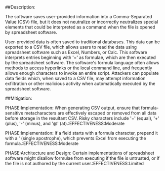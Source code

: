 ##Description:

The software saves user-provided information into a Comma-Separated Value (CSV) file, but it does not neutralize or incorrectly neutralizes special elements that could be interpreted as a command when the file is opened by spreadsheet software.

User-provided data is often saved to traditional databases. This data can be exported to a CSV file, which allows users to read the data using spreadsheet software such as Excel, Numbers, or Calc. This software interprets entries beginning with '=' as formulae, which are then executed by the spreadsheet software. The software's formula language often allows methods to access hyperlinks or the local command line, and frequently allows enough characters to invoke an entire script. Attackers can populate data fields which, when saved to a CSV file, may attempt information exfiltration or other malicious activity when automatically executed by the spreadsheet software.

##Mitigation:


PHASE:Implementation:
When generating CSV output, ensure that formula-sensitive metacharacters are effectively escaped or removed from all data before storage in the resultant CSV. Risky characters include '=' (equal), '+' (plus), '-' (minus), and '@' (at).:EFFECTIVENESS:Moderate

PHASE:Implementation:
If a field starts with a formula character, prepend it with a ' (single apostrophe), which prevents Excel from executing the formula.:EFFECTIVENESS:Moderate

PHASE:Architecture and Design:
Certain implementations of spreadsheet software might disallow formulae from executing if the file is untrusted, or if the file is not authored by the current user.:EFFECTIVENESS:Limited

